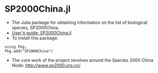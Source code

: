 # SP2000China.jl
* The Julia package for obtaining information on the list of biological species, SP2000China.
* [User's guide: SP2000China.jl](https://jiangxingchi.github.io/SP2000China.jl/)
* To install this package:
```
using Pkg;
Pkg.add("SP2000China")
```
* The core work of the project revolves around the Species 2000 China Node: http://www.sp2000.org.cn/
